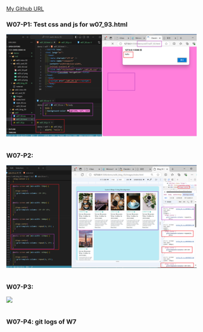 [My Github URL](https://github.com/JonasReinhard0427/1131-sweb-demo-93)


### W07-P1: Test css and js for w07_93.html
![](w07-p1.png)

```

```




### W07-P2: 

![](w07-p2.png)
```

```

### W07-P3: 

![](w07-p3.png)

```

```


### W07-P4: git logs of W7
```
```
